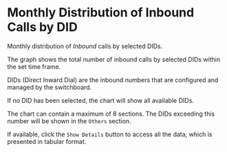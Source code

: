 # Monthly Distribution of Inbound Calls by DID

Monthly distribution of *Inbound* calls by selected DIDs.

The graph shows the total number of inbound calls 
by selected DIDs within the set time frame.

DIDs (Direct Inward Dial) are the inbound numbers that are configured and managed 
by the switchboard.

If no DID has been selected, the chart will show all available DIDs.

The chart can contain a maximum of 8 sections. The DIDs exceeding this number
will be shown in the `Others` section.

If available, click the `Show Details` button to access all the data, 
which is presented in tabular format.

